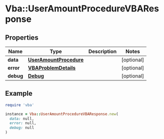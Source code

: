 # Vba::UserAmountProcedureVBAResponse

## Properties

| Name | Type | Description | Notes |
| ---- | ---- | ----------- | ----- |
| **data** | [**UserAmountProcedure**](UserAmountProcedure.md) |  | [optional] |
| **error** | [**VBAProblemDetails**](VBAProblemDetails.md) |  | [optional] |
| **debug** | [**Debug**](Debug.md) |  | [optional] |

## Example

```ruby
require 'vba'

instance = Vba::UserAmountProcedureVBAResponse.new(
  data: null,
  error: null,
  debug: null
)
```

